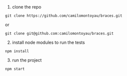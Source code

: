 1.  clone the repo

`git clone https://github.com/camilomontoyau/braces.git`

or

`git clone git@github.com:camilomontoyau/braces.git`

2.  install node modules to run the tests

`npm install`

3.  run the project

`npm start`
